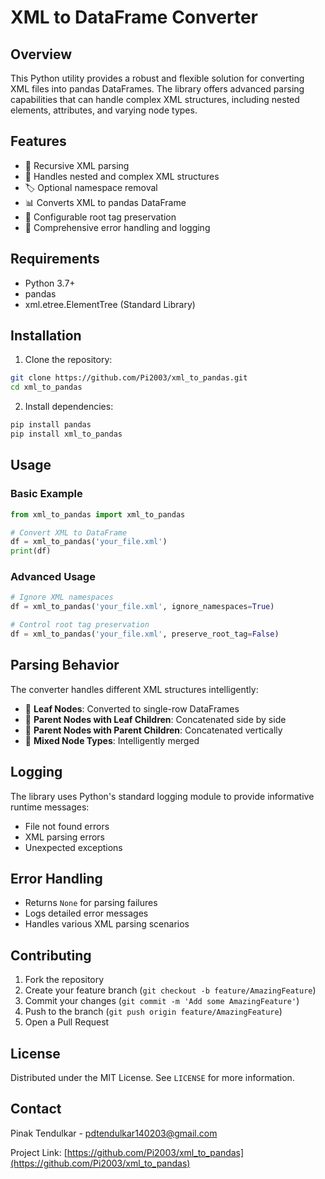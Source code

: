 # XML to DataFrame Converter

## Overview

This Python utility provides a robust and flexible solution for converting XML files into pandas DataFrames. The library offers advanced parsing capabilities that can handle complex XML structures, including nested elements, attributes, and varying node types.

## Features

- 🔄 Recursive XML parsing
- 🌳 Handles nested and complex XML structures
- 🏷️ Optional namespace removal
- 📊 Converts XML to pandas DataFrame
- 🔧 Configurable root tag preservation
- 🚨 Comprehensive error handling and logging

## Requirements

- Python 3.7+
- pandas
- xml.etree.ElementTree (Standard Library)

## Installation

1. Clone the repository:
```bash
git clone https://github.com/Pi2003/xml_to_pandas.git
cd xml_to_pandas
```

2. Install dependencies:
```bash
pip install pandas
pip install xml_to_pandas
```

## Usage

### Basic Example

```python
from xml_to_pandas import xml_to_pandas

# Convert XML to DataFrame
df = xml_to_pandas('your_file.xml')
print(df)
```

### Advanced Usage

```python
# Ignore XML namespaces
df = xml_to_pandas('your_file.xml', ignore_namespaces=True)

# Control root tag preservation
df = xml_to_pandas('your_file.xml', preserve_root_tag=False)
```

## Parsing Behavior

The converter handles different XML structures intelligently:

- 📍 **Leaf Nodes**: Converted to single-row DataFrames
- 🌿 **Parent Nodes with Leaf Children**: Concatenated side by side
- 🌳 **Parent Nodes with Parent Children**: Concatenated vertically
- 🔀 **Mixed Node Types**: Intelligently merged

## Logging

The library uses Python's standard logging module to provide informative runtime messages:
- File not found errors
- XML parsing errors
- Unexpected exceptions

## Error Handling

- Returns `None` for parsing failures
- Logs detailed error messages
- Handles various XML parsing scenarios

## Contributing

1. Fork the repository
2. Create your feature branch (`git checkout -b feature/AmazingFeature`)
3. Commit your changes (`git commit -m 'Add some AmazingFeature'`)
4. Push to the branch (`git push origin feature/AmazingFeature`)
5. Open a Pull Request

## License

Distributed under the MIT License. See `LICENSE` for more information.

## Contact

Pinak Tendulkar - pdtendulkar140203@gmail.com

Project Link: [https://github.com/Pi2003/xml_to_pandas](https://github.com/Pi2003/xml_to_pandas)
